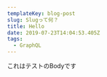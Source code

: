 ```yaml
---
templateKey: blog-post
slug: Slugって何？
title: Hello
date: 2019-07-23T14:04:53.405Z
tags:
  - GraphQL
---
```

これはテストのBodyです
